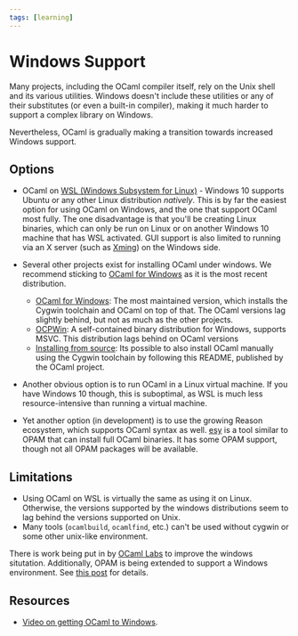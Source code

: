 ```yaml
---
tags: [learning]
---
```


# Windows Support

Many projects, including the OCaml compiler itself, rely on the Unix shell and its various utilities.
Windows doesn't include these utilities or any of their substitutes (or even a built-in compiler),
making it much harder to support a complex library on Windows.

Nevertheless, OCaml is gradually making a transition towards increased Windows support.

## Options

* OCaml on [WSL (Windows Subsystem for Linux)](https://docs.microsoft.com/en-us/windows/wsl/install-win10) - 
Windows 10 supports Ubuntu or any other Linux distribution *natively*. This is by far the easiest option
for using OCaml on Windows, and the one that support OCaml most fully.
The one disadvantage is that you'll be creating Linux binaries, which can only be run on Linux or on another
Windows 10 machine that has WSL activated. GUI support is also limited to running via an X server (such as [Xming](https://sourceforge.net/projects/xming/)) on the Windows side.

* Several other projects exist for installing OCaml under windows. We recommend sticking to 
[OCaml for Windows][ocaml-win] as it is the most recent distribution.
 
  * [OCaml for Windows][ocaml-win]:
  The most maintained version, which installs the Cygwin toolchain 
  and OCaml on top of that. The OCaml versions lag slightly behind, but not as much as the other projects.
  * [OCPWin][ocaml-ocpwin]:
  A self-contained binary distribution for Windows, supports MSVC. This distribution 
  lags behind on OCaml versions 
  * [Installing from source][ocaml-from-source]:
  Its possible to also install OCaml manually using the 
  Cygwin toolchain by following this README, published by the OCaml project.

* Another obvious option is to run OCaml in a Linux virtual machine. If you have Windows 10 though, this is suboptimal,
as WSL is much less resource-intensive than running a virtual machine.

* Yet another option (in development) is to use the growing Reason ecosystem, which supports OCaml syntax as well.
[esy](https://github.com/esy/esy) is a tool similar to OPAM that can install full OCaml binaries.
It has some OPAM support, though not all OPAM packages will be available.

## Limitations

* Using OCaml on WSL is virtually the same as using it on Linux. Otherwise, the versions supported by the
windows distributions seem to lag behind the versions 
supported on Unix.
* Many tools (`ocamlbuild`, `ocamlfind`, etc.) can't be used 
without cygwin or some other unix-like environment.

There is work being put in by [OCaml Labs](http://ocamllabs.io/doc/windows.html) to improve
the windows situtation.
Additionally, OPAM is being extended to support a Windows environment.
See [this post](https://discuss.ocaml.org/t/ann-opam-2-0-5-release/4081/7) for details.

[ocaml-win]: https://fdopen.github.io/opam-repository-mingw/
[ocaml-ocpwin]: http://www.typerex.org/ocpwin.html
[ocaml-from-source]: https://github.com/ocaml/ocaml/blob/trunk/README.win32.adoc

## Resources

* [Video on getting OCaml to Windows](https://www.youtube.com/watch?v=1DAuSSljLFI).
